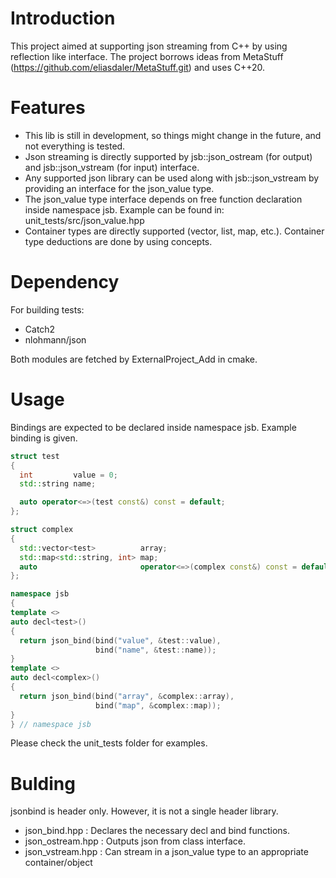 # Introduction

This project aimed at supporting json streaming from C++ by using reflection like interface. 
The project borrows ideas from MetaStuff (https://github.com/eliasdaler/MetaStuff.git) and uses C++20.

# Features

- This lib is still in development, so things might change in the future, and not everything is tested.
- Json streaming is directly supported by jsb::json_ostream (for output) and jsb::json_vstream (for input) interface. 
- Any supported json library can be used along with jsb::json_vstream by providing an interface for the json_value type.
- The json_value type interface depends on free function declaration inside namespace jsb. Example can be found in:
unit_tests/src/json_value.hpp
- Container types are directly supported (vector, list, map, etc.). Container type deductions are done by using concepts.

# Dependency
For building tests:
- Catch2
- nlohmann/json

Both modules are fetched by ExternalProject_Add in cmake.

# Usage

Bindings are expected to be declared inside namespace jsb. Example binding is given.

```cpp
struct test
{
  int         value = 0;
  std::string name;

  auto operator<=>(test const&) const = default;
};

struct complex
{
  std::vector<test>          array;
  std::map<std::string, int> map;
  auto                       operator<=>(complex const&) const = default;
};

namespace jsb
{
template <>
auto decl<test>()
{
  return json_bind(bind("value", &test::value),
                   bind("name", &test::name));
}
template <>
auto decl<complex>()
{
  return json_bind(bind("array", &complex::array),
                   bind("map", &complex::map));
}
} // namespace jsb
```

Please check the unit_tests folder for examples.

# Bulding
jsonbind is header only. However, it is not a single header library.
- json_bind.hpp : Declares the necessary decl and bind functions.
- json_ostream.hpp : Outputs json from class interface.
- json_vstream.hpp : Can stream in a json_value type to an appropriate container/object

